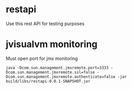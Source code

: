 # restapi

Use this rest API for testing purposes

# jvisualvm monitoring

Must open port for jmx monitoring

`java -Dcom.sun.management.jmxremote.port=3333 -Dcom.sun.management.jmxremote.ssl=false -Dcom.sun.management.jmxremote.authenticate=false -jar build/libs/restapi-0.0.1-SNAPSHOT.jar`

